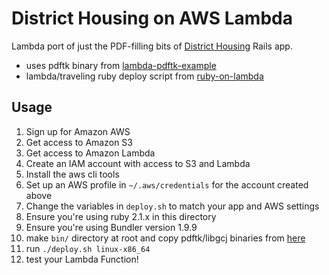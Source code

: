 # District Housing on AWS Lambda

Lambda port of just the PDF-filling bits of [District Housing](https://github.com/codefordc/districthousing) Rails app.

- uses pdftk binary from [lambda-pdftk-example](https://github.com/lob/lambda-pdftk-example)
- lambda/traveling ruby deploy script from [ruby-on-lambda](https://github.com/lorennorman/ruby-on-lambda)

## Usage

1. Sign up for Amazon AWS
2. Get access to Amazon S3
3. Get access to Amazon Lambda
4. Create an IAM account with access to S3 and Lambda
5. Install the aws cli tools
6. Set up an AWS profile in `~/.aws/credentials` for the account created above
7. Change the variables in `deploy.sh` to match your app and AWS settings
8. Ensure you're using ruby 2.1.x in this directory
9. Ensure you're using Bundler version 1.9.9
10. make `bin/` directory at root and copy pdftk/libgcj binaries from [here](https://github.com/lob/lambda-pdftk-example)
11. run `./deploy.sh linux-x86_64`
12. test your Lambda Function!
